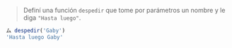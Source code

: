 > Definí una función `despedir` que tome por parámetros un nombre y le diga `"Hasta luego"`.
>
```javascript
ム despedir('Gaby')
'Hasta luego Gaby'
```
